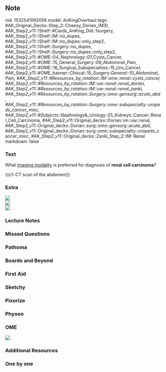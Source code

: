 ## Note
nid: 1532541092056
model: AnKingOverhaul
tags: #AK_Original_Decks::Step_2::Cheesy_Dorian_(M3), #AK_Step2_v11::!Shelf::#Cards_AnKing_Did::1surgery, #AK_Step2_v11::!Shelf::IM::no_dupes, #AK_Step2_v11::!Shelf::IM::no_dupes::only_step2, #AK_Step2_v11::!Shelf::Surgery::no_dupes, #AK_Step2_v11::!Shelf::Surgery::no_dupes::only_step2, #AK_Step2_v11::#OME::04_Nephrology::07_Cysts_Cancer, #AK_Step2_v11::#OME::15_General_Surgery::09_Abdominal_Pain, #AK_Step2_v11::#OME::16_Surgical_Subspecialties::15_Uro_Cancer, #AK_Step2_v11::#OME_banner::Clinical::15_Surgery:_General::10_Abdominal_Pain, #AK_Step2_v11::#Resources_by_rotation::IM::ome::renal::cysts_cancer, #AK_Step2_v11::#Resources_by_rotation::IM::uw::renal::renal_dorian, #AK_Step2_v11::#Resources_by_rotation::IM::uw::renal::renal_zanki, #AK_Step2_v11::#Resources_by_rotation::Surgery::ome::gensurg::acute_abd, #AK_Step2_v11::#Resources_by_rotation::Surgery::ome::subspecialty::uropeds_cancer_misc, #AK_Step2_v11::#Subjects::Nephrology_&_Urology::01_Kidneys::Cancer::Renal_Cell_Carcinoma, #AK_Step2_v11::Original_decks::Dorian::im::uw::renal, #AK_Step2_v11::Original_decks::Dorian::surg::ome::gensurg::acute_abd, #AK_Step2_v11::Original_decks::Dorian::surg::ome::subspecialty::uropeds_cancer_misc, #AK_Step2_v11::Original_decks::Zanki_Step_2::IM::Renal
markdown: false

### Text
What <u>imaging modality</u> is preferred for diagnosis of <b>renal
cell carcinoma</b>?
<div>
  {{c1::CT scan of the abdomen}}
</div>

### Extra
<img src="rcc_1358629116483.png">
<div><img src="paste-248511102713857.jpg"></div>
<div><img src="paste-248403728531457.jpg"></div>

### Lecture Notes


### Missed Questions


### Pathoma


### Boards and Beyond


### First Aid


### Sketchy


### Pixorize


### Physeo


### OME
<div class="ome-widget">
  <a href=
  "https://onlinemeded.org/spa/surgery-general/abdominal-pain/acquire?ref=anki">
  <img src="_OME_AnkiFlashcards_Lesson_3.png"></a>
</div>

### Additional Resources


### One by one

